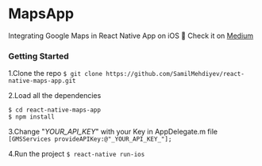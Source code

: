 # MapsApp

Integrating Google Maps in React Native App on iOS 🚀 Check it on [Medium](https://medium.com/)

### Getting Started

1.Clone the repo
`$ git clone https://github.com/SamilMehdiyev/react-native-maps-app.git`

2.Load all the dependencies
```
$ cd react-native-maps-app
$ npm install
```

3.Change "_YOUR_API_KEY_" with your Key in AppDelegate.m file
`[GMSServices provideAPIKey:@"_YOUR_API_KEY_"];`

4.Run the project
`$ react-native run-ios`
